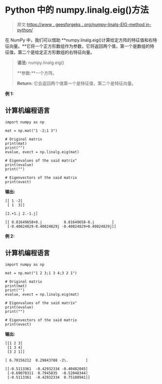 # Python 中的 numpy.linalg.eig()方法

> 原文:[https://www . geesforgeks . org/numpy-linalg-EIG-method in-python/](https://www.geeksforgeeks.org/numpy-linalg-eig-method-in-python/)

在 NumPy 中，我们可以借助 **numpy.linalg.eig()计算给定方阵的特征值和右特征向量。**它将一个正方形数组作为参数，它将返回两个值，第一个是数组的特征值，第二个是给定正方形数组的右特征向量。

> **语法:** numpy.linalg.eig()
> 
> **参数:**一个方阵。
> 
> **Return:** 它会返回两个值第一个是特征值，第二个是特征向量。

**例 1:**

## 计算机编程语言

```
import numpy as np

mat = np.mat("1 -2;1 3")

# Original matrix
print(mat)
print("")
evalue, evect = np.linalg.eig(mat)

# Eigenvalues of the said matrix"
print(evalue)
print("")

# Eigenvectors of the said matrix
print(evect)
```

**输出:**

```
[[ 1 -2]
 [ 1  3]]

[2.+1.j 2.-1.j]

[[ 0.81649658+0.j          0.81649658-0.j        ]
 [-0.40824829-0.40824829j -0.40824829+0.40824829j]]

```

**例 2:**

## 计算机编程语言

```
import numpy as np

mat = np.mat("1 2 3;1 3 4;3 2 1")

# Original matrix
print(mat)
print("")
evalue, evect = np.linalg.eig(mat)

# Eigenvalues of the said matrix"
print(evalue)
print("")

# Eigenvectors of the said matrix
print(evect)
```

**输出:**

```
[[1 2 3]
 [1 3 4]
 [3 2 1]]

[ 6.70156212  0.29843788 -2\.        ]

[[-0.5113361  -0.42932334 -0.40482045]
 [-0.69070311  0.7945835  -0.52048344]
 [-0.5113361  -0.42932334  0.75180941]]

```